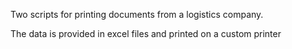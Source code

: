 Two scripts for printing documents from a logistics company.

The data is provided in excel files and printed on a custom printer